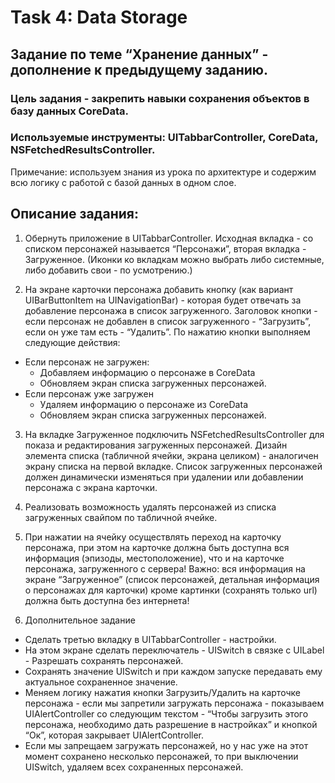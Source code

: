 # Task 4: Data Storage

## Задание по теме “Хранение данных” - дополнение к предыдущему заданию.

### Цель задания - закрепить навыки сохранения объектов в базу данных CoreData.

### Используемые инструменты: UITabbarController, CoreData, NSFetchedResultsController.
Примечание: используем знания из урока по архитектуре и содержим всю логику с
работой с базой данных в одном слое.

## Описание задания:
1. Обернуть приложение в UITabbarController. Исходная вкладка - со списком
персонажей называется “Персонажи”, вторая вкладка - Загруженное. (Иконки ко
вкладкам можно выбрать либо системные, либо добавить свои - по
усмотрению.)

2. На экране карточки персонажа добавить кнопку (как вариант UIBarButtonItem на
UINavigationBar) - которая будет отвечать за добавление персонажа в список
загруженного. Заголовок кнопки - если персонаж не добавлен в список
загруженного - “Загрузить”, если он уже там есть - “Удалить”. По нажатию
кнопки выполняем следующие действия:
- Если персонаж не загружен:
    * Добавляем информацию о персонаже в CoreData
    * Обновляем экран списка загруженных персонажей.
- Если персонаж уже загружен
    * Удаляем информацию о персонаже из CoreData
    * Обновляем экран списка загруженных персонажей.

3. На вкладке Загруженное подключить NSFetchedResultsController для показа и
редактирования загруженных персонажей. Дизайн элемента списка (табличной ячейки,
экрана целиком) - аналогичен экрану списка на первой вкладке. Список загруженных
персонажей должен динамически изменяться при удалении или добавлении
персонажа с экрана карточки.

4. Реализовать возможность удалять персонажей из списка загруженных свайпом по
табличной ячейке.

5. При нажатии на ячейку осуществлять переход на карточку персонажа, при этом на
карточке должна быть доступна вся информация (эпизоды, местоположение), что и на
карточке персонажа, загруженного с сервера!
Важно: вся информация на экране “Загруженное” (список персонажей, детальная
информация о персонажах для карточки) кроме картинки (сохранять только url)
должна быть доступна без интернета!

6. Дополнительное задание
- Сделать третью вкладку в UITabbarController - настройки.
- На этом экране сделать переключатель - UISwitch в связке с UILabel -
Разрешать сохранять персонажей.
- Сохранять значение UISwitch и при каждом запуске передавать ему актуальное
сохраненное значение.
- Меняем логику нажатия кнопки Загрузить/Удалить на карточке персонажа - если
мы запретили загружать персонажа - показываем UIAlertController со
следующим текстом - “Чтобы загрузить этого персонажа, необходимо дать
разрешение в настройках” и кнопкой “Ок”, которая закрывает UIAlertController.
- Если мы запрещаем загружать персонажей, но у нас уже на этот момент
сохранено несколько персонажей, то при выключении UISwitch, удаляем всех
сохраненных персонажей.
